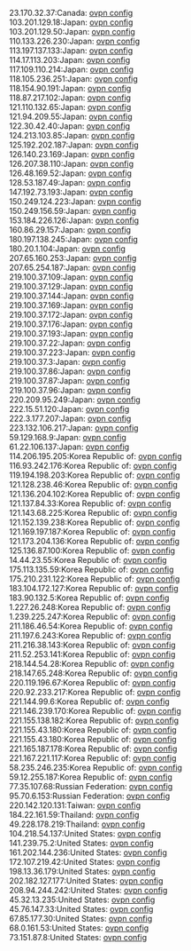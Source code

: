 23.170.32.37:Canada: [ovpn config](vpn/23_170_32_37.ovpn)  
103.201.129.18:Japan: [ovpn config](vpn/103_201_129_18.ovpn)  
103.201.129.50:Japan: [ovpn config](vpn/103_201_129_50.ovpn)  
110.133.226.230:Japan: [ovpn config](vpn/110_133_226_230.ovpn)  
113.197.137.133:Japan: [ovpn config](vpn/113_197_137_133.ovpn)  
114.17.113.203:Japan: [ovpn config](vpn/114_17_113_203.ovpn)  
117.109.110.214:Japan: [ovpn config](vpn/117_109_110_214.ovpn)  
118.105.236.251:Japan: [ovpn config](vpn/118_105_236_251.ovpn)  
118.154.90.191:Japan: [ovpn config](vpn/118_154_90_191.ovpn)  
118.87.217.102:Japan: [ovpn config](vpn/118_87_217_102.ovpn)  
121.110.132.65:Japan: [ovpn config](vpn/121_110_132_65.ovpn)  
121.94.209.55:Japan: [ovpn config](vpn/121_94_209_55.ovpn)  
122.30.42.40:Japan: [ovpn config](vpn/122_30_42_40.ovpn)  
124.213.103.85:Japan: [ovpn config](vpn/124_213_103_85.ovpn)  
125.192.202.187:Japan: [ovpn config](vpn/125_192_202_187.ovpn)  
126.140.23.169:Japan: [ovpn config](vpn/126_140_23_169.ovpn)  
126.207.38.110:Japan: [ovpn config](vpn/126_207_38_110.ovpn)  
126.48.169.52:Japan: [ovpn config](vpn/126_48_169_52.ovpn)  
128.53.187.49:Japan: [ovpn config](vpn/128_53_187_49.ovpn)  
147.192.73.193:Japan: [ovpn config](vpn/147_192_73_193.ovpn)  
150.249.124.223:Japan: [ovpn config](vpn/150_249_124_223.ovpn)  
150.249.156.59:Japan: [ovpn config](vpn/150_249_156_59.ovpn)  
153.184.226.126:Japan: [ovpn config](vpn/153_184_226_126.ovpn)  
160.86.29.157:Japan: [ovpn config](vpn/160_86_29_157.ovpn)  
180.197.138.245:Japan: [ovpn config](vpn/180_197_138_245.ovpn)  
180.20.1.104:Japan: [ovpn config](vpn/180_20_1_104.ovpn)  
207.65.160.253:Japan: [ovpn config](vpn/207_65_160_253.ovpn)  
207.65.254.187:Japan: [ovpn config](vpn/207_65_254_187.ovpn)  
219.100.37.109:Japan: [ovpn config](vpn/219_100_37_109.ovpn)  
219.100.37.129:Japan: [ovpn config](vpn/219_100_37_129.ovpn)  
219.100.37.144:Japan: [ovpn config](vpn/219_100_37_144.ovpn)  
219.100.37.169:Japan: [ovpn config](vpn/219_100_37_169.ovpn)  
219.100.37.172:Japan: [ovpn config](vpn/219_100_37_172.ovpn)  
219.100.37.176:Japan: [ovpn config](vpn/219_100_37_176.ovpn)  
219.100.37.193:Japan: [ovpn config](vpn/219_100_37_193.ovpn)  
219.100.37.22:Japan: [ovpn config](vpn/219_100_37_22.ovpn)  
219.100.37.223:Japan: [ovpn config](vpn/219_100_37_223.ovpn)  
219.100.37.3:Japan: [ovpn config](vpn/219_100_37_3.ovpn)  
219.100.37.86:Japan: [ovpn config](vpn/219_100_37_86.ovpn)  
219.100.37.87:Japan: [ovpn config](vpn/219_100_37_87.ovpn)  
219.100.37.96:Japan: [ovpn config](vpn/219_100_37_96.ovpn)  
220.209.95.249:Japan: [ovpn config](vpn/220_209_95_249.ovpn)  
222.15.51.120:Japan: [ovpn config](vpn/222_15_51_120.ovpn)  
222.3.177.207:Japan: [ovpn config](vpn/222_3_177_207.ovpn)  
223.132.106.217:Japan: [ovpn config](vpn/223_132_106_217.ovpn)  
59.129.168.9:Japan: [ovpn config](vpn/59_129_168_9.ovpn)  
61.22.106.137:Japan: [ovpn config](vpn/61_22_106_137.ovpn)  
114.206.195.205:Korea Republic of: [ovpn config](vpn/114_206_195_205.ovpn)  
116.93.242.176:Korea Republic of: [ovpn config](vpn/116_93_242_176.ovpn)  
119.194.198.203:Korea Republic of: [ovpn config](vpn/119_194_198_203.ovpn)  
121.128.238.46:Korea Republic of: [ovpn config](vpn/121_128_238_46.ovpn)  
121.136.204.102:Korea Republic of: [ovpn config](vpn/121_136_204_102.ovpn)  
121.137.84.33:Korea Republic of: [ovpn config](vpn/121_137_84_33.ovpn)  
121.143.68.225:Korea Republic of: [ovpn config](vpn/121_143_68_225.ovpn)  
121.152.139.238:Korea Republic of: [ovpn config](vpn/121_152_139_238.ovpn)  
121.169.197.187:Korea Republic of: [ovpn config](vpn/121_169_197_187.ovpn)  
121.173.204.136:Korea Republic of: [ovpn config](vpn/121_173_204_136.ovpn)  
125.136.87.100:Korea Republic of: [ovpn config](vpn/125_136_87_100.ovpn)  
14.44.23.55:Korea Republic of: [ovpn config](vpn/14_44_23_55.ovpn)  
175.113.135.59:Korea Republic of: [ovpn config](vpn/175_113_135_59.ovpn)  
175.210.231.122:Korea Republic of: [ovpn config](vpn/175_210_231_122.ovpn)  
183.104.172.127:Korea Republic of: [ovpn config](vpn/183_104_172_127.ovpn)  
183.90.132.5:Korea Republic of: [ovpn config](vpn/183_90_132_5.ovpn)  
1.227.26.248:Korea Republic of: [ovpn config](vpn/1_227_26_248.ovpn)  
1.239.225.247:Korea Republic of: [ovpn config](vpn/1_239_225_247.ovpn)  
211.186.46.54:Korea Republic of: [ovpn config](vpn/211_186_46_54.ovpn)  
211.197.6.243:Korea Republic of: [ovpn config](vpn/211_197_6_243.ovpn)  
211.216.38.143:Korea Republic of: [ovpn config](vpn/211_216_38_143.ovpn)  
211.52.253.141:Korea Republic of: [ovpn config](vpn/211_52_253_141.ovpn)  
218.144.54.28:Korea Republic of: [ovpn config](vpn/218_144_54_28.ovpn)  
218.147.65.248:Korea Republic of: [ovpn config](vpn/218_147_65_248.ovpn)  
220.119.196.67:Korea Republic of: [ovpn config](vpn/220_119_196_67.ovpn)  
220.92.233.217:Korea Republic of: [ovpn config](vpn/220_92_233_217.ovpn)  
221.144.99.6:Korea Republic of: [ovpn config](vpn/221_144_99_6.ovpn)  
221.146.239.170:Korea Republic of: [ovpn config](vpn/221_146_239_170.ovpn)  
221.155.138.182:Korea Republic of: [ovpn config](vpn/221_155_138_182.ovpn)  
221.155.43.180:Korea Republic of: [ovpn config](vpn/221_155_43_180.ovpn)  
221.155.43.180:Korea Republic of: [ovpn config](vpn/221_155_43_180.ovpn)  
221.165.187.178:Korea Republic of: [ovpn config](vpn/221_165_187_178.ovpn)  
221.167.221.117:Korea Republic of: [ovpn config](vpn/221_167_221_117.ovpn)  
58.235.246.235:Korea Republic of: [ovpn config](vpn/58_235_246_235.ovpn)  
59.12.255.187:Korea Republic of: [ovpn config](vpn/59_12_255_187.ovpn)  
77.35.107.68:Russian Federation: [ovpn config](vpn/77_35_107_68.ovpn)  
95.70.6.153:Russian Federation: [ovpn config](vpn/95_70_6_153.ovpn)  
220.142.120.131:Taiwan: [ovpn config](vpn/220_142_120_131.ovpn)  
184.22.161.59:Thailand: [ovpn config](vpn/184_22_161_59.ovpn)  
49.228.178.219:Thailand: [ovpn config](vpn/49_228_178_219.ovpn)  
104.218.54.137:United States: [ovpn config](vpn/104_218_54_137.ovpn)  
141.239.75.2:United States: [ovpn config](vpn/141_239_75_2.ovpn)  
161.202.144.236:United States: [ovpn config](vpn/161_202_144_236.ovpn)  
172.107.219.42:United States: [ovpn config](vpn/172_107_219_42.ovpn)  
198.13.36.179:United States: [ovpn config](vpn/198_13_36_179.ovpn)  
202.182.127.177:United States: [ovpn config](vpn/202_182_127_177.ovpn)  
208.94.244.242:United States: [ovpn config](vpn/208_94_244_242.ovpn)  
45.32.13.235:United States: [ovpn config](vpn/45_32_13_235.ovpn)  
45.76.147.33:United States: [ovpn config](vpn/45_76_147_33.ovpn)  
67.85.177.30:United States: [ovpn config](vpn/67_85_177_30.ovpn)  
68.0.161.53:United States: [ovpn config](vpn/68_0_161_53.ovpn)  
73.151.87.8:United States: [ovpn config](vpn/73_151_87_8.ovpn)  

